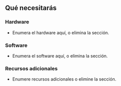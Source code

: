 ## Qué necesitarás

### Hardware

+ Enumera el hardware aquí, o elimina la sección.

### Software

+ Enumera el software aquí, o elimina la sección.

### Recursos adicionales

+ Enumere recursos adicionales o elimine la sección.

